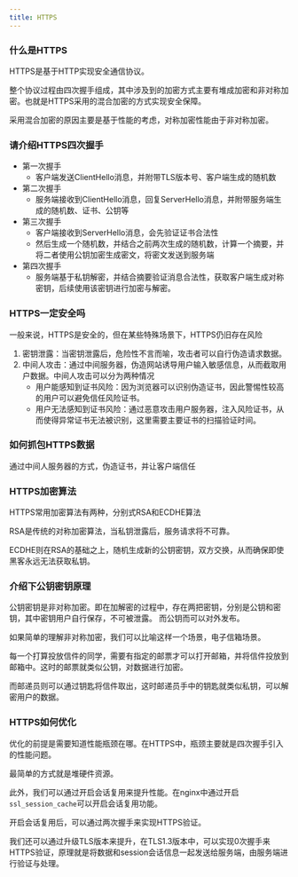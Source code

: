 ```yaml
---
title: HTTPS
---
```


### 什么是HTTPS

HTTPS是基于HTTP实现安全通信协议。

整个协议过程由四次握手组成，其中涉及到的加密方式主要有堆成加密和非对称加密。也就是HTTPS采用的混合加密的方式实现安全保障。

采用混合加密的原因主要是基于性能的考虑，对称加密性能由于非对称加密。

### 请介绍HTTPS四次握手
- 第一次握手
    - 客户端发送ClientHello消息，并附带TLS版本号、客户端生成的随机数
- 第二次握手
    - 服务端接收到ClientHello消息，回复ServerHello消息，并附带服务端生成的随机数、证书、公钥等
- 第三次握手
    - 客户端接收到ServerHello消息，会先验证证书合法性
    - 然后生成一个随机数，并结合之前两次生成的随机数，计算一个摘要，并将二者使用公钥加密生成密文，将密文发送到服务端
- 第四次握手
    - 服务端基于私钥解密，并结合摘要验证消息合法性，获取客户端生成对称密钥，后续使用该密钥进行加密与解密。

### HTTPS一定安全吗
一般来说，HTTPS是安全的，但在某些特殊场景下，HTTPS仍旧存在风险

1. 密钥泄露：当密钥泄露后，危险性不言而喻，攻击者可以自行伪造请求数据。
2. 中间人攻击：通过中间服务器，伪造网站诱导用户输入敏感信息，从而截取用户数据。中间人攻击可以分为两种情况
   - 用户能感知到证书风险：因为浏览器可以识别伪造证书，因此警惕性较高的用户可以避免信任风险证书。
   - 用户无法感知到证书风险：通过恶意攻击用户服务器，注入风险证书，从而使得异常证书无法被识别，这里需要主要证书的扫描验证时间。

### 如何抓包HTTPS数据
通过中间人服务器的方式，伪造证书，并让客户端信任

### HTTPS加密算法
HTTPS常用加密算法有两种，分别式RSA和ECDHE算法

RSA是传统的对称加密算法，当私钥泄露后，服务请求将不可靠。

ECDHE则在RSA的基础之上，随机生成新的公钥密钥，双方交换，从而确保即使黑客永远无法获取私钥。

### 介绍下公钥密钥原理
公钥密钥是非对称加密。即在加解密的过程中，存在两把密钥，分别是公钥和密钥，其中密钥用户自行保存，不可被泄露。
而公钥而可以对外发布。

如果简单的理解非对称加密，我们可以比喻这样一个场景，电子信箱场景。

每一个打算投放信件的同学，需要有指定的邮票才可以打开邮箱，并将信件投放到邮箱中。这时的邮票就类似公钥，对数据进行加密。

而邮递员则可以通过钥匙将信件取出，这时邮递员手中的钥匙就类似私钥，可以解密用户的数据。

### HTTPS如何优化

优化的前提是需要知道性能瓶颈在哪。在HTTPS中，瓶颈主要就是四次握手引入的性能问题。

最简单的方式就是堆硬件资源。

此外，我们可以通过开启会话复用来提升性能。在nginx中通过开启`ssl_session_cache`可以开启会话复用功能。

开启会话复用后，可以通过两次握手来实现HTTPS验证。

我们还可以通过升级TLS版本来提升，在TLS1.3版本中，可以实现0次握手来HTTPS验证，原理就是将数据和session会话信息一起发送给服务端，由服务端进行验证与处理。

